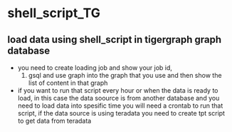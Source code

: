# shell_script_TG
## load data using shell_script in tigergraph graph database 


- you need to create loading job and show your job id, 
  1. gsql and use graph into the graph that you use and then show the list of content in that graph 
- if you want to run that script every hour or when the data is ready to load, in this case the data soource is from another database and you need to load data into spesific time 
  you will need a crontab to run that script, if the data source is using teradata you need to create tpt script to get data from teradata 
